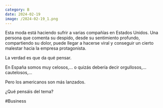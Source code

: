 ```yaml
--- 
category: B 
date: 2024-02-19 
image: /2024-02-19_1.png 
--- 
```


Esta moda está haciendo sufrir a varias compañías en Estados Unidos. Una persona que comenta su despido, desde su sentimiento profundo, compartiendo su dolor, puede llegar a hacerse viral y conseguir un cierto malestar hacia la empresa protagonista. 

La verdad es que da qué pensar. 

En España somos muy celosos,... o quizás debería decir orgullosos,... cautelosos,...

Pero los americanos son más lanzados. 

¿Qué pensáis del tema? 

#Business